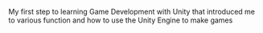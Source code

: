 My first step to learning Game Development with Unity that introduced me to various function and how to use the Unity Engine to make games
